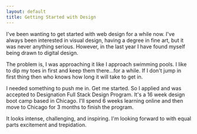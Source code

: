 ```yaml
---
layout: default
title: Getting Started with Design
---
```


I've been wanting to get started with web design for a while now. I've always been interested in visual design, having a degree in fine art, but it was never anything serious. However, in the last year I have found myself being drawn to digital design.

The problem is, I was approaching it like I approach swimming pools. I like to dip my toes in first and keep them there...for a while. If I don't jump in first thing then who knows how long it will take to get in.

I needed something to push me in. Get me started. So I applied and was accepted to Designation Full Stack Design Program. It's a 16 week design boot camp based in Chicago. I'll spend 6 weeks learning online and then move to Chicago for 3 months to finish the program.

It looks intense, challenging, and inspiring. I'm looking forward to with equal parts excitement and trepidation.